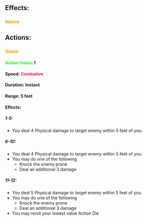 ## Effects:
### <span style="font-weight:bold;color:rgb(240, 164, 0)">Name</span>
## Actions:
### <span style="font-weight:bold;color:rgb(240, 164, 0)">Slash</span>
#### <span style="font-weight:bold;color:rgb(33, 235, 60)">Action Value</span>: 1
#### Speed: <span style="font-weight:bold; color:rgb(235, 33, 53)">Combative</span>
#### Duration: Instant
#### Range: 5 feet
#### Effects:
##### 1-5:
- You deal 4 Physical damage to target enemy within 5 feet of you.
##### 6-10:
- You deal 4 Physical damage to target enemy within 5 feet of you.
- You may do one of the following
	- Knock the enemy prone
	- Deal an additional 3 damage
##### 11-12:
- You deal 5 Physical damage to target enemy within 5 feet of you.
- You may do one of the following
	- Knock the enemy prone
	- Deal an additional 3 damage
- You may reroll your lowest value Action Die

